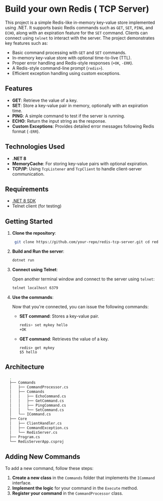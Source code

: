 



# Build your own Redis ( TCP Server)

This project is a simple Redis-like in-memory key-value store implemented using .NET. It supports basic Redis commands such as `GET`, `SET`, `PING`, and `ECHO`, along with an expiration feature for the `SET` command. Clients can connect using `telnet` to interact with the server. The project demonstrates key features such as:

- Basic command processing with `GET` and `SET` commands.
- In-memory key-value store with optional time-to-live (TTL).
- Proper error handling and Redis-style responses (`+OK`, `-ERR`).
- A Redis-style command-line prompt (`redis>`).
- Efficient exception handling using custom exceptions.

## Features

- **GET**: Retrieve the value of a key.
- **SET**: Store a key-value pair in memory, optionally with an expiration time.
- **PING**: A simple command to test if the server is running.
- **ECHO**: Return the input string as the response.
- **Custom Exceptions**: Provides detailed error messages following Redis format (`-ERR`).

## Technologies Used

- **.NET 8**
- **MemoryCache**: For storing key-value pairs with optional expiration.
- **TCP/IP**: Using `TcpListener` and `TcpClient` to handle client-server communication.

## Requirements

- [.NET 8 SDK](https://dotnet.microsoft.com/download/dotnet/8.0)
- Telnet client (for testing)

## Getting Started

1. **Clone the repository**:

    ``` bash
     git clone https://github.com/your-repo/redis-tcp-server.git cd redis-tcp-server
    ```

    
2. **Build and Run the server**:
    ```bash
    dotnet run
    ```
    
3. **Connect using Telnet**:
    
    Open another terminal window and connect to the server using `telnet`:
    
    ```bash
    telnet localhost 6379
    ```
    
    
4. **Use the commands**:
    
    Now that you're connected, you can issue the following commands:
    
    - **SET command**: Stores a key-value pair.
	  
        ```bash 
        redis> set mykey hello
        +OK
        ```

 
    - **GET command**: Retrieves the value of a key.

          redis> get mykey
          $5 hello
 

## Architecture
  ```bash 
    .
    ├── Commands
    │   ├── CommandProcessor.cs
    │   ├── Commands
    │   │   ├── EchoCommand.cs
    │   │   ├── GetCommand.cs
    │   │   ├── PingCommand.cs
    │   │   └── SetCommand.cs
    │   └── ICommand.cs
    ├── Core
    │   ├── ClientHandler.cs
    │   ├── CommandException.cs
    │   └── RedisServer.cs
    ├── Program.cs
    └── RedisServerApp.csproj
  ```


## Adding New Commands

To add a new command, follow these steps:

1. **Create a new class** in the `Commands` folder that implements the `ICommand` interface.
2. **Implement the logic** for your command in the `Execute` method.
3. **Register your command** in the `CommandProcessor` class.

